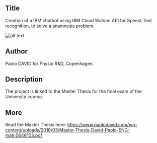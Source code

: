 ## Title

Creation of a IBM chatbot using IBM Cloud Watson API for Speect Text recognition, to solve a anamnesis problem.

![alt text](https://lh3.googleusercontent.com/proxy/2UGDxYHp3Jmg8epMvpZtYpYmqg01Q1_TdLfEC6Zj380ve9bc06mi1bBtZJD6LR03ZFmus_5G47A-V9aoV0OnWVCONuXgkPOVj0MurPnFnmR401I1)

## Author

Paolo DAVID for Physio R&D, Copenhagen.

## Description

The project is linked to the Master Thesis for the final exam of the University course.

## More

Read the Master Thesis here:
https://www.paolodavid.com/wp-content/uploads/2018/03/Master-Thesis-David-Paolo-ENG-matr.0646103.pdf
